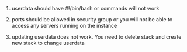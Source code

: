 1.  userdata should have 
        #!/bin/bash
    or commands will not work

2.  ports should be allowed in security group or you will not be able to access any servers running on the instance

3. updating userdata does not work. You need to delete stack and create new stack to change userdata